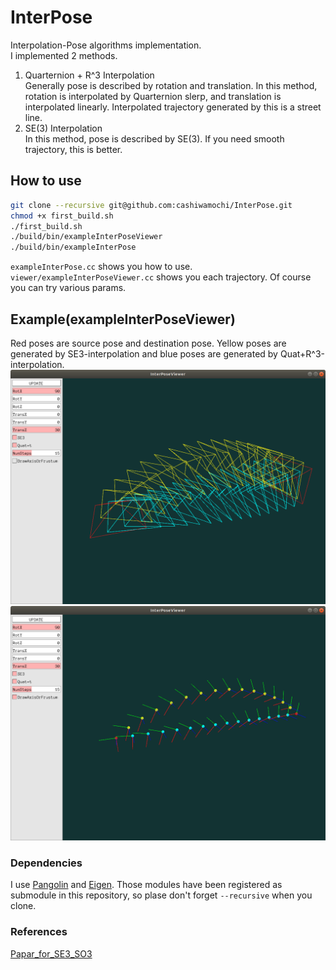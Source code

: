 # InterPose
Interpolation-Pose algorithms implementation.  
I implemented 2 methods.   
1. Quarternion + R^3 Interpolation  
Generally pose is described by rotation and translation. In this method, rotation is interpolated by Quarternion slerp, and translation is interpolated linearly. Interpolated trajectory generated by this is a street line. 
2. SE(3) Interpolation  
In this method, pose is described by SE(3). If you need smooth trajectory, this is better.

## How to use
```bash
git clone --recursive git@github.com:cashiwamochi/InterPose.git
chmod +x first_build.sh
./first_build.sh
./build/bin/exampleInterPoseViewer
./build/bin/exampleInterPose
```
`exampleInterPose.cc` shows you how to use.  
`viewer/exampleInterPoseViewer.cc` shows you each trajectory. Of course you can try various params.

## Example(exampleInterPoseViewer)
Red poses are source pose and destination pose. Yellow poses are generated by SE3-interpolation and blue poses are generated by Quat+R^3-interpolation. 
![frustum-mode](./images/frustum.png)
![axis-mode](./images/axis.png)

### Dependencies
I use [Pangolin](https://github.com/stevenlovegrove/Pangolin) and [Eigen](https://gitlab.com/libeigen/eigen).
Those modules have been registered as submodule in this repository, so plase don't forget `--recursive` when you clone.

### References
[Papar_for_SE3_SO3](https://gist.github.com/cashiwamochi/05df51370ccd1d14827fbbaba88e9cce)
